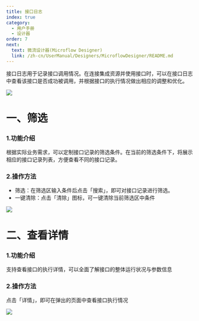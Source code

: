 ```yaml
---
title: 接口日志
index: true
category:
  - 用户手册
  - 设计器
order: 7
next:
  text: 微流设计器(Microflow Designer)
  link: /zh-cn/UserManual/Designers/MicroflowDesigner/README.md
---
```

接口日志用于记录接口调用情况。在连接集成资源并使用接口时，可以在接口日志中查看该接口是否成功被调用，并根据接口的执行情况做出相应的调整和优化。

![](https://oinone-jar.oss-cn-zhangjiakou.aliyuncs.com/welcome-document/Integrated%20Designer/Interface%20log/1.png)

# 一、筛选
### 1.功能介绍
根据实际业务需求，可以定制接口记录的筛选条件。在当前的筛选条件下，将展示相应的接口记录列表，方便查看不同的接口记录。

### 2.操作方法
+ 筛选：在筛选区输入条件后点击「搜索」，即可对接口记录进行筛选。
+ 一键清除：点击「清除」图标，可一键清除当前筛选区中条件

![](https://oinone-jar.oss-cn-zhangjiakou.aliyuncs.com/welcome-document/Integrated%20Designer/Interface%20log/sx.png)

# 二、查看详情
### 1.功能介绍
支持查看接口的执行详情，可以全面了解接口的整体运行状况与参数信息

### 2.操作方法
点击「详情」，即可在弹出的页面中查看接口执行情况

![](https://oinone-jar.oss-cn-zhangjiakou.aliyuncs.com/welcome-document/Integrated%20Designer/Interface%20log/xq.png)

